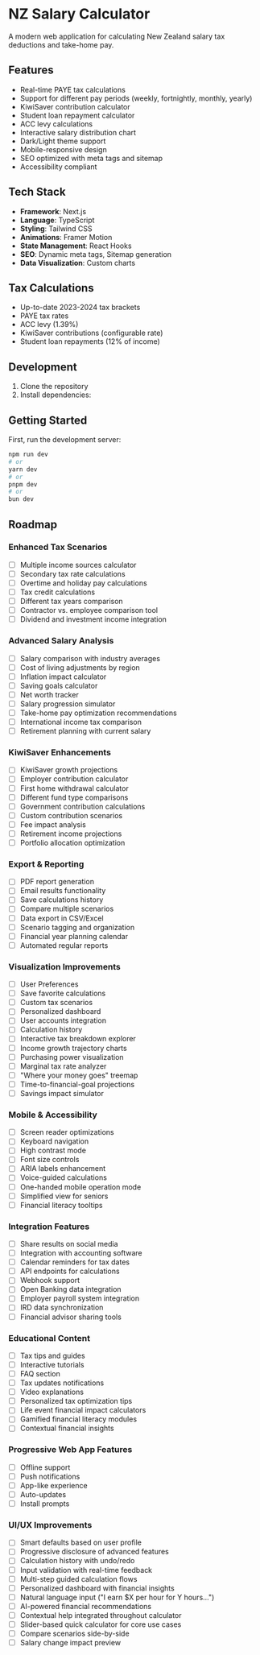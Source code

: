 # NZ Salary Calculator

A modern web application for calculating New Zealand salary tax deductions and take-home pay.

## Features

- Real-time PAYE tax calculations
- Support for different pay periods (weekly, fortnightly, monthly, yearly)
- KiwiSaver contribution calculator
- Student loan repayment calculator
- ACC levy calculations
- Interactive salary distribution chart
- Dark/Light theme support
- Mobile-responsive design
- SEO optimized with meta tags and sitemap
- Accessibility compliant

## Tech Stack

- **Framework**: Next.js
- **Language**: TypeScript
- **Styling**: Tailwind CSS
- **Animations**: Framer Motion
- **State Management**: React Hooks
- **SEO**: Dynamic meta tags, Sitemap generation
- **Data Visualization**: Custom charts

## Tax Calculations

- Up-to-date 2023-2024 tax brackets
- PAYE tax rates
- ACC levy (1.39%)
- KiwiSaver contributions (configurable rate)
- Student loan repayments (12% of income)

## Development

1. Clone the repository
2. Install dependencies:

## Getting Started

First, run the development server:

```bash
npm run dev
# or
yarn dev
# or
pnpm dev
# or
bun dev
```

## Roadmap

### Enhanced Tax Scenarios
- [ ] Multiple income sources calculator
- [ ] Secondary tax rate calculations
- [ ] Overtime and holiday pay calculations
- [ ] Tax credit calculations
- [ ] Different tax years comparison
- [ ] Contractor vs. employee comparison tool
- [ ] Dividend and investment income integration

### Advanced Salary Analysis
- [ ] Salary comparison with industry averages
- [ ] Cost of living adjustments by region
- [ ] Inflation impact calculator
- [ ] Saving goals calculator
- [ ] Net worth tracker
- [ ] Salary progression simulator
- [ ] Take-home pay optimization recommendations
- [ ] International income tax comparison
- [ ] Retirement planning with current salary

### KiwiSaver Enhancements
- [ ] KiwiSaver growth projections
- [ ] Employer contribution calculator
- [ ] First home withdrawal calculator
- [ ] Different fund type comparisons
- [ ] Government contribution calculations
- [ ] Custom contribution scenarios
- [ ] Fee impact analysis
- [ ] Retirement income projections
- [ ] Portfolio allocation optimization

### Export & Reporting
- [ ] PDF report generation
- [ ] Email results functionality
- [ ] Save calculations history
- [ ] Compare multiple scenarios
- [ ] Data export in CSV/Excel
- [ ] Scenario tagging and organization
- [ ] Financial year planning calendar
- [ ] Automated regular reports

### Visualization Improvements
- [ ] User Preferences
- [ ] Save favorite calculations
- [ ] Custom tax scenarios
- [ ] Personalized dashboard
- [ ] User accounts integration
- [ ] Calculation history
- [ ] Interactive tax breakdown explorer
- [ ] Income growth trajectory charts
- [ ] Purchasing power visualization
- [ ] Marginal tax rate analyzer
- [ ] "Where your money goes" treemap
- [ ] Time-to-financial-goal projections
- [ ] Savings impact simulator

### Mobile & Accessibility
- [ ] Screen reader optimizations
- [ ] Keyboard navigation
- [ ] High contrast mode
- [ ] Font size controls
- [ ] ARIA labels enhancement
- [ ] Voice-guided calculations
- [ ] One-handed mobile operation mode
- [ ] Simplified view for seniors
- [ ] Financial literacy tooltips

### Integration Features
- [ ] Share results on social media
- [ ] Integration with accounting software
- [ ] Calendar reminders for tax dates
- [ ] API endpoints for calculations
- [ ] Webhook support
- [ ] Open Banking data integration
- [ ] Employer payroll system integration
- [ ] IRD data synchronization
- [ ] Financial advisor sharing tools

### Educational Content
- [ ] Tax tips and guides
- [ ] Interactive tutorials
- [ ] FAQ section
- [ ] Tax updates notifications
- [ ] Video explanations
- [ ] Personalized tax optimization tips
- [ ] Life event financial impact calculators
- [ ] Gamified financial literacy modules
- [ ] Contextual financial insights

### Progressive Web App Features
- [ ] Offline support
- [ ] Push notifications
- [ ] App-like experience
- [ ] Auto-updates
- [ ] Install prompts

### UI/UX Improvements
- [ ] Smart defaults based on user profile
- [ ] Progressive disclosure of advanced features
- [ ] Calculation history with undo/redo
- [ ] Input validation with real-time feedback
- [ ] Multi-step guided calculation flows
- [ ] Personalized dashboard with financial insights
- [ ] Natural language input ("I earn $X per hour for Y hours...")
- [ ] AI-powered financial recommendations
- [ ] Contextual help integrated throughout calculator
- [ ] Slider-based quick calculator for core use cases
- [ ] Compare scenarios side-by-side
- [ ] Salary change impact preview
